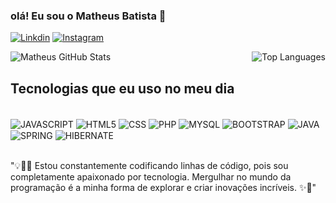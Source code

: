 
### olá! Eu sou o Matheus Batista 👋 

[![Linkdin](https://img.shields.io/badge/LinkedIn-0077B5?style=for-the-badge&logo=linkedin&logoColor=white)](https://www.linkedin.com/in/matheus-batista-evangelista-90637416b/)
[![Instagram](https://img.shields.io/badge/Instagram-E4405F?style=for-the-badge&logo=instagram&logoColor=white)](https://www.instagram.com/matheusitech/)

<div style="display: flex; justify-content: space-between;">
  <img src="https://github-readme-stats.vercel.app/api?username=matheusdevelloper&show_icons=true&theme=dracula" alt="Matheus GitHub Stats">
  <img src="https://github-readme-stats.vercel.app/api/top-langs/?username=matheusdevelloper&show_icons=true&theme=dracula&exclude_repo=github-readme-stats,anuraghazra.github.io" alt="Top Languages">
</div>



## Tecnologias que eu uso no meu dia

<div style="display: inline_block"><br/>

<img align="center" alt="JAVASCRIPT" src="https://img.shields.io/badge/JavaScript-F7DF1E?style=for-the-badge&logo=javascript&logoColor=black"/>

<img align="center" alt="HTML5" src="https://img.shields.io/badge/HTML5-E34F26?style=for-the-badge&logo=html5&logoColor=white"/>

<img align="center" alt="CSS" src="https://img.shields.io/badge/CSS-239120?&style=for-the-badge&logo=css3&logoColor=white"/>

<img align="center" alt="PHP" src="https://img.shields.io/badge/PHP-777BB4?style=for-the-badge&logo=php&logoColor=white"/>

<img align="center" alt="MYSQL" src="https://img.shields.io/badge/MySQL-00000F?style=for-the-badge&logo=mysql&logoColor=white"/>

<img align="center" alt="BOOTSTRAP" src="https://img.shields.io/badge/Bootstrap-563D7C?style=for-the-badge&logo=bootstrap&logoColor=white"/>

<img align="center" alt="JAVA" src="https://img.shields.io/badge/Java-ED8B00?style=for-the-badge&logo=openjdk&logoColor=white"/>

<img align="center" alt="SPRING" src="https://img.shields.io/badge/Spring-6DB33F?style=for-the-badge&logo=spring&logoColor=white"/>

<img align="center" alt="HIBERNATE" src="https://img.shields.io/badge/Hibernate-59666C?style=for-the-badge&logo=Hibernate&logoColor=white"/>
</div><br>

"💡👨‍💻 Estou constantemente codificando linhas de código, pois sou completamente apaixonado por tecnologia. Mergulhar no mundo da programação é a minha forma de explorar e criar inovações incríveis. ✨🚀"


